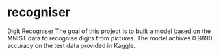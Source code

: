 # recogniser
Digit Recogniser
The goal of this project is to built a model based on the MNIST data to recognise digits from pictures.
The model achives 0.9890 accuracy on the test data provided in Kaggle.

